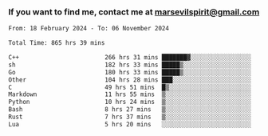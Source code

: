 ### If you want to find me, contact me at marsevilspirit@gmail.com

<!--
**marsevilspirit/marsevilspirit** is a ✨ _special_ ✨ repository because its `README.md` (this file) appears on your GitHub profile.

Here are some ideas to get you started:

- 🔭 I’m currently working on ...
- 🌱 I’m currently learning ...
- 👯 I’m looking to collaborate on ...
- 🤔 I’m looking for help with ...
- 💬 Ask me about ...
- 📫 How to reach me: ...
- 😄 Pronouns: ...
- ⚡ Fun fact: ...
-->
<!--START_SECTION:waka-->

```txt
From: 18 February 2024 - To: 06 November 2024

Total Time: 865 hrs 39 mins

C++                        266 hrs 31 mins ███████▓░░░░░░░░░░░░░░░░░   30.79 %
sh                         182 hrs 33 mins █████▒░░░░░░░░░░░░░░░░░░░   21.09 %
Go                         180 hrs 33 mins █████▒░░░░░░░░░░░░░░░░░░░   20.86 %
Other                      104 hrs 28 mins ███░░░░░░░░░░░░░░░░░░░░░░   12.07 %
C                          49 hrs 51 mins  █▒░░░░░░░░░░░░░░░░░░░░░░░   05.76 %
Markdown                   11 hrs 55 mins  ▒░░░░░░░░░░░░░░░░░░░░░░░░   01.38 %
Python                     10 hrs 24 mins  ▒░░░░░░░░░░░░░░░░░░░░░░░░   01.20 %
Bash                       8 hrs 27 mins   ▒░░░░░░░░░░░░░░░░░░░░░░░░   00.98 %
Rust                       7 hrs 37 mins   ▒░░░░░░░░░░░░░░░░░░░░░░░░   00.88 %
Lua                        5 hrs 20 mins   ░░░░░░░░░░░░░░░░░░░░░░░░░   00.62 %
```

<!--END_SECTION:waka-->
